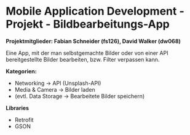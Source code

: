 # Mobile Application Development - Projekt - Bildbearbeitungs-App
**Projektmitglieder: Fabian Schneider (fs126), David Walker (dw068)**

Eine App, mit der man selbstgemachte Bilder oder von einer API bereitgestellte Bilder bearbeiten, 
bzw. Filter verpassen kann.

**Kategorien:**
* Networking -> API (Unsplash-API)
* Media & Camera -> Bilder laden
* (evtl. Data Storage -> Bearbeitete Bilder speichern)

**Libraries**
* Retrofit
* GSON